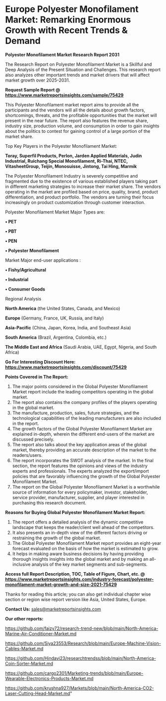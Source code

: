  # Europe Polyester Monofilament Market: Remarking Enormous Growth with Recent Trends & Demand

<strong>Polyester Monofilament Market Research Report 2031</strong>

The Research Report on Polyester Monofilament Market is a Skillful and Deep Analysis of the Present Situation and Challenges. This research report also analyzes other important trends and market drivers that will affect market growth over 2025-2031.

<strong>Request Sample Report @ <a href=https://www.marketreportsinsights.com/sample/75429>https://www.marketreportsinsights.com/sample/75429</a></strong>

This Polyester Monofilament market report aims to provide all the participants and the vendors will all the details about growth factors, shortcomings, threats, and the profitable opportunities that the market will present in the near future. The report also features the revenue share, industry size, production volume, and consumption in order to gain insights about the politics to contest for gaining control of a large portion of the market share.

Top Key Players in the Polyester Monofilament Market:

<strong>Toray, Superfil Products, Perlon, Jarden Applied Materials, Judin Industrial, Ruichang Special Monofilament, Ri-Thai, NTEC, VitasheetGroup, Teijin, Monosuisse, Jintong, Tai Hing, Marmik</strong>

The Polyester Monofilament Industry is severely competitive and fragmented due to the existence of various established players taking part in different marketing strategies to increase their market share. The vendors operating in the market are profiled based on price, quality, brand, product differentiation, and product portfolio. The vendors are turning their focus increasingly on product customization through customer interaction.

Polyester Monofilament Market Major Types are:

<strong>• PET

• PBT

• PEN

• Polyester Monofilament</strong>

Market Major end-user applications :

<strong>• Fishy/Agricultural

• Industrial

• Consumer Goods</strong>

Regional Analysis

</u><strong><b>North America</b></strong> (the United States, Canada, and Mexico)

<strong><b>Europe </b></strong>(Germany, France, UK, Russia, and Italy)

<strong><b>Asia-Pacific</b></strong> (China, Japan, Korea, India, and Southeast Asia)

<strong><b>South America</b></strong> (Brazil, Argentina, Colombia, etc.)

<strong><b>The Middle East and Africa</b></strong> (Saudi Arabia, UAE, Egypt, Nigeria, and South Africa)

<strong>Go For Interesting Discount Here: <a href=https://www.marketreportsinsights.com/discount/75429>https://www.marketreportsinsights.com/discount/75429</a></strong>

<strong>Points Covered in The Report:</strong>
<ol>
  <li>The major points considered in the Global Polyester Monofilament Market report include the leading competitors operating in the global market.</li>
  <li>The report also contains the company profiles of the players operating in the global market.</li>
  <li>The manufacture, production, sales, future strategies, and the technological capabilities of the leading manufacturers are also included in the report.</li>
  <li>The growth factors of the Global Polyester Monofilament Market are explained in-depth, wherein the different end-users of the market are discussed precisely.</li>
  <li>The report also talks about the key application areas of the global market, thereby providing an accurate description of the market to the readers/users.</li>
  <li>The report incorporates the SWOT analysis of the market. In the final section, the report features the opinions and views of the industry experts and professionals. The experts analyzed the export/import policies that are favorably influencing the growth of the Global Polyester Monofilament Market.</li>
  <li>The report on the Global Polyester Monofilament Market is a worthwhile source of information for every policymaker, investor, stakeholder, service provider, manufacturer, supplier, and player interested in purchasing this research document.</li>
</ol>
<strong>Reasons for Buying Global Polyester Monofilament Market Report:</strong>

<ol>
  <li>The report offers a detailed analysis of the dynamic competitive landscape that keeps the reader/client well ahead of the competitors.</li>
  <li>It also presents an in-depth view of the different factors driving or restraining the growth of the global market.</li>
  <li>The Global Polyester Monofilament Market report provides an eight-year forecast evaluated on the basis of how the market is estimated to grow.</li>
  <li>It helps in making aware business decisions by having providing thorough insights insights into the global market and by making an all-inclusive analysis of the key market segments and sub-segments.</li>
</ol>
<strong>Access full Report Description, TOC, Table of Figure, Chart, etc. @ <a href=https://www.marketreportsinsights.com/industry-forecast/polyester-monofilament-market-growth-and-size-2021-75429>https://www.marketreportsinsights.com/industry-forecast/polyester-monofilament-market-growth-and-size-2021-75429</a></strong>


Thanks for reading this article; you can also get individual chapter wise section or region wise report version like Asia, United States, Europe.

<strong>Contact Us:</strong>
sales@marketreportsinsights.com

<strong>Our other reports:</strong>

<a href=https://github.com/faizy72/research-trend-new/blob/main/North-America-Marine-Air-Conditioner-Market.md>https://github.com/faizy72/research-trend-new/blob/main/North-America-Marine-Air-Conditioner-Market.md</a>

<a href=https://github.com/Siya23553/Research/blob/main/Europe-Machine-Vision-Cables-Market.md>https://github.com/Siya23553/Research/blob/main/Europe-Machine-Vision-Cables-Market.md</a>

<a href=https://github.com/Hindavi23/researchtrendss/blob/main/North-America-Coin-Sorter-Market.md>https://github.com/Hindavi23/researchtrendss/blob/main/North-America-Coin-Sorter-Market.md</a>

<a href=https://github.com/cargo2301/Marketing-trends/blob/main/Europe-Wearable-Electronics-Products-Market.md>https://github.com/cargo2301/Marketing-trends/blob/main/Europe-Wearable-Electronics-Products-Market.md</a>

<a href=https://github.com/krushna927/Markets/blob/main/North-America-CO2-Laser-Cutting-Head-Market.md>https://github.com/krushna927/Markets/blob/main/North-America-CO2-Laser-Cutting-Head-Market.md</a>"
